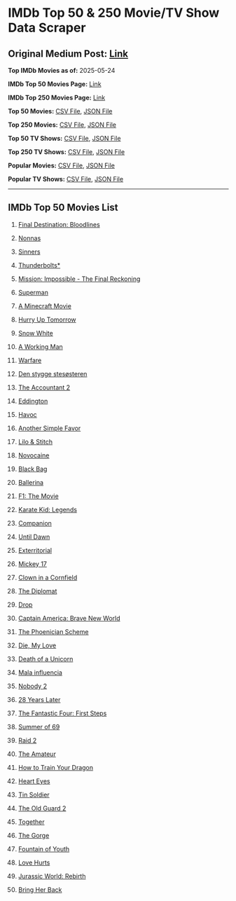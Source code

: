 # IMDb Top 50 & 250 Movie/TV Show Data Scraper

## Original Medium Post: [Link](https://medium.com/@nishantsahoo/which-movie-should-i-watch-5c83a3c0f5b1)

**Top IMDb Movies as of:** 2025-05-24

**IMDb Top 50 Movies Page:** [Link](https://www.imdb.com/search/title/?title_type=feature&release_date=2025-01-01,2025-12-31)

**IMDb Top 250 Movies Page:** [Link](https://www.imdb.com/chart/top/)

**Top 50 Movies:** [CSV File](/data/top50/movies.csv), [JSON File](/data/top50/movies.json)

**Top 250 Movies:** [CSV File](/data/top250/movies.csv), [JSON File](/data/top250/movies.json)

**Top 50 TV Shows:** [CSV File](/data/top50/shows.csv), [JSON File](/data/top50/shows.json)

**Top 250 TV Shows:** [CSV File](/data/top250/shows.csv), [JSON File](/data/top250/shows.json)

**Popular Movies:** [CSV File](/data/popular/movies.csv), [JSON File](/data/popular/movies.json)

**Popular TV Shows:** [CSV File](/data/popular/shows.csv), [JSON File](/data/popular/shows.json)

---

## IMDb Top 50 Movies List

1. [Final Destination: Bloodlines](https://www.imdb.com/title/tt9619824/)

2. [Nonnas](https://www.imdb.com/title/tt28309594/)

3. [Sinners](https://www.imdb.com/title/tt31193180/)

4. [Thunderbolts\*](https://www.imdb.com/title/tt20969586/)

5. [Mission: Impossible - The Final Reckoning](https://www.imdb.com/title/tt9603208/)

6. [Superman](https://www.imdb.com/title/tt5950044/)

7. [A Minecraft Movie](https://www.imdb.com/title/tt3566834/)

8. [Hurry Up Tomorrow](https://www.imdb.com/title/tt26927452/)

9. [Snow White](https://www.imdb.com/title/tt6208148/)

10. [A Working Man](https://www.imdb.com/title/tt9150192/)

11. [Warfare](https://www.imdb.com/title/tt31434639/)

12. [Den stygge stesøsteren](https://www.imdb.com/title/tt29344903/)

13. [The Accountant 2](https://www.imdb.com/title/tt7068946/)

14. [Eddington](https://www.imdb.com/title/tt31176520/)

15. [Havoc](https://www.imdb.com/title/tt14123284/)

16. [Another Simple Favor](https://www.imdb.com/title/tt20214908/)

17. [Lilo & Stitch](https://www.imdb.com/title/tt11655566/)

18. [Novocaine](https://www.imdb.com/title/tt29603959/)

19. [Black Bag](https://www.imdb.com/title/tt30988739/)

20. [Ballerina](https://www.imdb.com/title/tt7181546/)

21. [F1: The Movie](https://www.imdb.com/title/tt16311594/)

22. [Karate Kid: Legends](https://www.imdb.com/title/tt1674782/)

23. [Companion](https://www.imdb.com/title/tt26584495/)

24. [Until Dawn](https://www.imdb.com/title/tt30955489/)

25. [Exterritorial](https://www.imdb.com/title/tt30876483/)

26. [Mickey 17](https://www.imdb.com/title/tt12299608/)

27. [Clown in a Cornfield](https://www.imdb.com/title/tt23060698/)

28. [The Diplomat](https://www.imdb.com/title/tt26229612/)

29. [Drop](https://www.imdb.com/title/tt32149847/)

30. [Captain America: Brave New World](https://www.imdb.com/title/tt14513804/)

31. [The Phoenician Scheme](https://www.imdb.com/title/tt30840798/)

32. [Die, My Love](https://www.imdb.com/title/tt9362736/)

33. [Death of a Unicorn](https://www.imdb.com/title/tt28443655/)

34. [Mala influencia](https://www.imdb.com/title/tt23558084/)

35. [Nobody 2](https://www.imdb.com/title/tt28996126/)

36. [28 Years Later](https://www.imdb.com/title/tt10548174/)

37. [The Fantastic Four: First Steps](https://www.imdb.com/title/tt10676052/)

38. [Summer of 69](https://www.imdb.com/title/tt32378300/)

39. [Raid 2](https://www.imdb.com/title/tt28089700/)

40. [The Amateur](https://www.imdb.com/title/tt0899043/)

41. [How to Train Your Dragon](https://www.imdb.com/title/tt26743210/)

42. [Heart Eyes](https://www.imdb.com/title/tt32558992/)

43. [Tin Soldier](https://www.imdb.com/title/tt20258920/)

44. [The Old Guard 2](https://www.imdb.com/title/tt14961624/)

45. [Together](https://www.imdb.com/title/tt31184028/)

46. [The Gorge](https://www.imdb.com/title/tt13654226/)

47. [Fountain of Youth](https://www.imdb.com/title/tt27075958/)

48. [Love Hurts](https://www.imdb.com/title/tt30788842/)

49. [Jurassic World: Rebirth](https://www.imdb.com/title/tt31036941/)

50. [Bring Her Back](https://www.imdb.com/title/tt32246771/)
